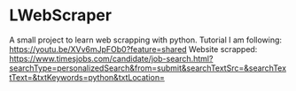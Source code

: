 # LWebScraper

A small project to learn web scrapping with python.
Tutorial I am following: https://youtu.be/XVv6mJpFOb0?feature=shared
Website scrapped: https://www.timesjobs.com/candidate/job-search.html?searchType=personalizedSearch&from=submit&searchTextSrc=&searchTextText=&txtKeywords=python&txtLocation=